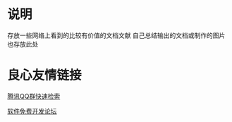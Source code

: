 # 说明
存放一些网络上看到的比较有价值的文档文献
自己总结输出的文档或制作的图片也存放此处


 # 良心友情链接

[腾讯QQ群快速检索](http://u.720life.cn/s/8cf73f7c)

[软件免费开发论坛](http://u.720life.cn/s/bbb01dc0)